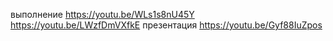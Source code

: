 выполнение https://youtu.be/WLs1s8nU45Y https://youtu.be/LWzfDmVXfkE
презентация https://youtu.be/Gyf88IuZpos